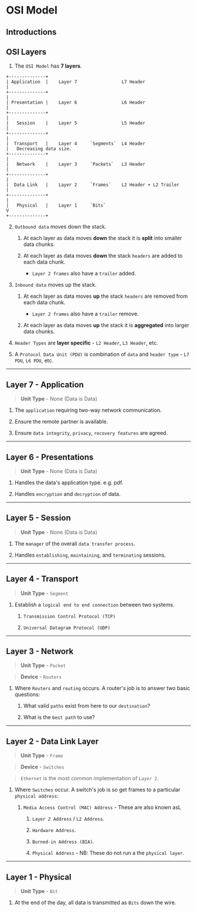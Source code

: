 # OSI Model

## Introductions

## OSI Layers

1. The `OSI Model` has __7 layers__.

```
+--------------+
| Application  |    Layer 7                 L7 Header                   |
+--------------+                                                        |
| Presentation |    Layer 6                 L6 Header                   |
+--------------+                                                        |
|   Session    |    Layer 5                 L5 Header                   |
+--------------+                                                        |
|  Transport   |    Layer 4     `Segments`  L4 Header                   |   Decreasing data size.
+--------------+                                                        |
|   Network    |    Layer 3     `Packets`   L3 Header                   |
+--------------+                                                        |
|  Data Link   |    Layer 2     `Frames`    L2 Header + L2 Trailer      |
+--------------+                                                        |
|   Physical   |    Layer 1     `Bits`                                  V
+--------------+
```

2. `Outbound data`  moves down the stack.

    1. At each layer as data moves __down__ the stack it is __split__ into smaller data chunks.

    2. At each layer as data moves __down__ the stack `headers` are added to each data chunk.

        * `Layer 2 frames` also have a `trailer` added.

3. `Inbound data`  moves up the stack.

    1. At each layer as data moves __up__ the stack `headers` are removed from each data chunk.

        * `Layer 2 frames` also have a `trailer` remove.

    2. At each layer as data moves __up__ the stack it is __aggregated__ into larger data chunks.

4. `Header Types` are __layer specific__ - `L2 Header`, `L3 Header`, etc.

5. A `Protocol Data Unit (PDU)` is combination of `data`  and `header type` - `L7 PDU`, `L6 PDU`, etc.

---

## Layer 7 - Application

> __Unit Type__ - None (Data is Data)

1. The `application` requiring two-way network communication.

2. Ensure the remote partner is available.

3. Ensure `data integrity`, `privacy`, `recovery features` are agreed.

---

## Layer 6 - Presentations

> __Unit Type__ - None (Data is Data)

1. Handles the data's application type. e.g. pdf.

2. Handles `encryption` and `decryption` of data.

---

## Layer 5 - Session

> __Unit Type__ - None (Data is Data)

1. The `manager` of the overall `data transfer process`.

2. Handles `establishing`, `maintaining`, and `terminating` sessions.

---

## Layer 4 - Transport

> __Unit Type__ - `Segment`

1. Establish a `logical end to end connection` between two systems.

    1. `Transmission Control Protocol (TCP)`

    2. `Universal Datagram Protocol (UDP)` 

---

## Layer 3 - Network

> __Unit Type__ - `Packet`

> __Device__ - `Routers`

1. Where `Routers` and `routing` occurs. A router's job is to answer two basic questions:

    1. What valid `paths` exist from here to our `destination`?

    2. What is the `best path` to use?

---

## Layer 2 - Data Link Layer

> __Unit Type__ - `Frame`

> __Device__ - `Switches`

> `Ethernet` is the most common implementation of `Layer 2`.

1. Where `Switches` occur. A switch's job is so get frames to a particular `physical address`:

    1. `Media Access Control (MAC) Address` - These are also known asL

        1. `Layer 2 Address` / `L2 Address`.

        2. `Hardware Address`.

        3. `Burned-in Address (BIA)`.

        4. `Physical Address` - NB: These do not run a the `physical layer`.

---

## Layer 1 - Physical

> __Unit Type__ - `Bit`

1. At the end of the day, all data is transmitted as `Bits` down the wire.







